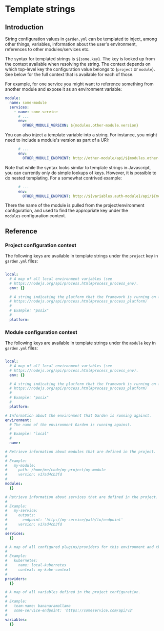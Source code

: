 # Template strings

## Introduction

String configuration values in `garden.yml` can be templated to inject, among other things, variables,
information about the user's environment, references to other modules/services etc.

The syntax for templated strings is `${some.key}`. The key is looked up from the context available when
resolving the string. The context depends on which top-level key the configuration value belongs to (`project`
or `module`). See below for the full context that is available for each of those.

For example, for one service you might want to reference something from another module and expose it as an
environment variable:

```yaml
module:
  name: some-module
  services:
    - name: some-service
      # ...
      env:
        OTHER_MODULE_VERSION: ${modules.other-module.version}
```

You can also inject a template variable into a string. For instance, you might need to include a module's
version as part of a URI:

```yaml
      # ...
      env:
        OTHER_MODULE_ENDPOINT: http://other-module/api/${modules.other-module.version}
```

Note that while the syntax looks similar to template strings in Javascript, you can currently only do simple
lookups of keys. However, it is possible to do nested templating. For a somewhat contrived example:

```yaml
      # ...
      env:
        OTHER_MODULE_ENDPOINT: http://${variables.auth-module}/api/${modules.${variables.auth-module}.version}
```

There the name of the module is pulled from the project/environment configuration, and used to find the
appropriate key under the `modules` configuration context.

## Reference

### Project configuration context

The following keys are available in template strings under the `project` key in `garden.yml` files:

```yaml

local: 
  # A map of all local environment variables (see
  # https://nodejs.org/api/process.html#process_process_env).
  env: {}

  # A string indicating the platform that the framework is running on (see
  # https://nodejs.org/api/process.html#process_process_platform)
  #
  # Example: "posix"
  #
  platform:
```

### Module configuration context

The following keys are available in template strings under the `module` key in `garden.yml` files:

```yaml

local: 
  # A map of all local environment variables (see
  # https://nodejs.org/api/process.html#process_process_env).
  env: {}

  # A string indicating the platform that the framework is running on (see
  # https://nodejs.org/api/process.html#process_process_platform)
  #
  # Example: "posix"
  #
  platform:

# Information about the environment that Garden is running against.
environment: 
  # The name of the environment Garden is running against.
  #
  # Example: "local"
  #
  name:

# Retrieve information about modules that are defined in the project.
#
# Example:
#   my-module:
#     path: /home/me/code/my-project/my-module
#     version: v17ad4cb3fd
#
modules: 
  {}

# Retrieve information about services that are defined in the project.
#
# Example:
#   my-service:
#     outputs:
#       endpoint: 'http://my-service/path/to/endpoint'
#     version: v17ad4cb3fd
#
services: 
  {}

# A map of all configured plugins/providers for this environment and their configuration.
#
# Example:
#   kubernetes:
#     name: local-kubernetes
#     context: my-kube-context
#
providers: 
  {}

# A map of all variables defined in the project configuration.
#
# Example:
#   team-name: bananaramallama
#   some-service-endpoint: 'https://someservice.com/api/v2'
#
variables: 
  {}
```
